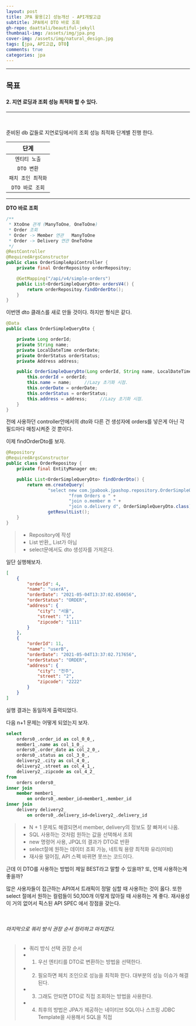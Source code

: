 ```yaml
---
layout: post
title: JPA 활용[2] 성능개선 - API개발고급
subtitle: JPA에서 DTO 바로 조회
gh-repo: daattali/beautiful-jekyll
thumbnail-img: /assets/img/jpa.png
cover-img: /assets/img/natural_design.jpg
tags: [jpa, API고급, DTO]
comments: true
categories: jpa
---
```


___
## 목표

#### 2. 지연 로딩과 조회 성능 최적화 할 수 있다.
___

<br/>

준비된 db 값들로 지연로딩에서의 조회 성능 최적화 단계별 진행 한다.

| 단계 |
|:---:|
| `엔티티 노출` |
| `DTO 변환` |
| `패치 조인 최적화` |
| `DTO 바로 조회` |

___

__DTO 바로 조회__

~~~java
/**
 * XtoOne 관계 (ManyToOne, OneToOne)
 * Order 조회
 * Order -> Member 연관   ManyToOne
 * Order -> Delivery 연관 OneToOne
 */
@RestController
@RequiredArgsConstructor
public class OrderSimpleApiController {
    private final OrderRepositoy orderRepositoy;

    @GetMapping("/api/v4/simple-orders")
    public List<OrderSimpleQueryDto> ordersV4() {
        return orderRepositoy.findOrderDto();
    }
}
~~~

이번엔 dto 클래스를 새로 만들 것이다. 하지만 형식은 같다.

~~~java
@Data
public class OrderSimpleQueryDto {

    private Long orderId;
    private String name;
    private LocalDateTime orderDate;
    private OrderStatus orderStatus;
    private Address address;

    public OrderSimpleQueryDto(Long orderId, String name, LocalDateTime orderDate, OrderStatus orderStatus, Address address) {
        this.orderId = orderId;
        this.name = name;     //Lazy 초기화 시점.
        this.orderDate = orderDate;
        this.orderStatus = orderStatus;
        this.address = address;     //Lazy 초기화 시점.
    }
}
~~~

전에 사용하던 controller안에서의 dto와 다른 건 생성자에 orders를 넣은게 아닌 각 필드마다 매칭시켜준 것 뿐이다.

이제 findOrderDto를 보자.

~~~java
@Repository
@RequiredArgsConstructor
public class OrderRepositoy {
    private final EntityManager em;

    public List<OrderSimpleQueryDto> findOrderDto() {
        return em.createQuery(
                "select new com.jpabook.jpashop.repository.OrderSimpleQueryDto(o.id, m.name, o.orderDate, o.status, d.address) " +
                        "from Orders o " +
                        "join o.member m " +
                        "join o.delivery d", OrderSimpleQueryDto.class).
                getResultList();
    }
}
~~~

> - Repository에 작성
> - List<OrderSimpleQueryDto> 반환,, List<Orders>가 아님
> - select문에서도 dto 생성자를 가져온다.

일단 실행해보자.

~~~json
[
    {
        "orderId": 4,
        "name": "userA",
        "orderDate": "2021-05-04T13:37:02.650656",
        "orderStatus": "ORDER",
        "address": {
            "city": "서울",
            "street": "1",
            "zipcode": "1111"
        }
    },
    {
        "orderId": 11,
        "name": "userB",
        "orderDate": "2021-05-04T13:37:02.717656",
        "orderStatus": "ORDER",
        "address": {
            "city": "전주",
            "street": "2",
            "zipcode": "2222"
        }
    }
]
~~~

실행 결과는 동일하게 출력되었다.

다음 n+1 문제는 어떻게 되었는지 보자.

~~~sql
select
    orders0_.order_id as col_0_0_,
    member1_.name as col_1_0_,
    orders0_.order_date as col_2_0_,
    orders0_.status as col_3_0_,
    delivery2_.city as col_4_0_,
    delivery2_.street as col_4_1_,
    delivery2_.zipcode as col_4_2_ 
from
    orders orders0_ 
inner join
    member member1_ 
        on orders0_.member_id=member1_.member_id 
inner join
    delivery delivery2_ 
        on orders0_.delivery_id=delivery2_.delivery_id
~~~

> - N + 1 문제도 해결되면서 member, delivery의 정보도 잘 빠져서 나옴.
> - SQL 사용하는 것처럼 원하는 값을 선택해서 조회
> - new 명령어 사용, JPQL의 결과가 DTO로 반환
> - select절에 원하는 데이터 조회 가능, 네트웍 용량 최적화 유리(미비)
> - 재사용 떨어짐, API 스펙 바뀌면 못쓰는 코드이다.

근데 이 DTO를 사용하는 방법이 제일 BEST라고 말할 수 있을까? 또, 언제 사용하는게 좋을까?

많은 사용자들이 접근하는 API여서 트래픽이 정말 심할 때 사용하는 것이 옳다. 또한 select 절에서 원하는 컬럼들이 50,100개 이렇게 많아질 때 사용하는 게 좋다. 재사용성이 거의 없어서 픽스된 API SPEC 에서 장점을 갖는다.

<br/>

###### 마지막으로 쿼리 방식 권장 순서 정리하고 마치겠다.

> - 쿼리 방식 선택 권장 순서
> - 1. 우선 엔티티를 DTO로 변환하는 방법을 선택한다.
> - 2. 필요하면 페치 조인으로 성능을 최적화 한다. 대부분의 성능 이슈가 해결된다.
> - 3. 그래도 안되면 DTO로 직접 조회하는 방법을 사용한다.
> - 4. 최후의 방법은 JPA가 제공하는 네이티브 SQL이나 스프링 JDBC Template을 사용해서 SQL을 직접

